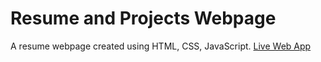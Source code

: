 # Resume and Projects Webpage
A resume webpage created using HTML, CSS, JavaScript.
[Live Web App](https://rogerrocha12.github.io/Resume-Projects/)